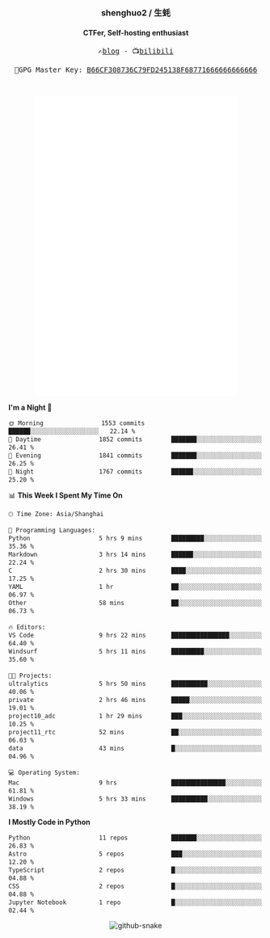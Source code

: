 <h3 align="center"> shenghuo2 / 生蚝 </h3>
<h4 align="center" >CTFer, Self-hosting enthusiast</h3>


<p align="center">
  <samp>
    ✍️<a href="https://blog.shenghuo2.top/">blog</a> -
    📺<a href="https://space.bilibili.com/85894935">bilibili</a>
  </samp>
</p>
<p align="center">
  <samp>
     🔐GPG Master Key: <a align="center" href="https://github.com/shenghuo2.gpg">B66CF308736C79FD245138F68771666666666666</a>
  </samp>
</p>
<br>
<p align="center">
  <a href="https://github.com/shenghuo2">
    <img width="400" align="top" src="https://github.com/shenghuo2/shenghuo2/blob/main/metrics.left.svg" />
  </a>
  <a href="https://github.com/shenghuo2">
    <img width="400" align="top" src="https://github.com/shenghuo2/shenghuo2/blob/main/metrics.right.svg" />
  </a>
</p>


<!--START_SECTION:waka-->
**I'm a Night 🦉** 

```text
🌞 Morning                1553 commits        ██████░░░░░░░░░░░░░░░░░░░   22.14 % 
🌆 Daytime                1852 commits        ███████░░░░░░░░░░░░░░░░░░   26.41 % 
🌃 Evening                1841 commits        ███████░░░░░░░░░░░░░░░░░░   26.25 % 
🌙 Night                  1767 commits        ██████░░░░░░░░░░░░░░░░░░░   25.20 % 
```


📊 **This Week I Spent My Time On** 

```text
🕑︎ Time Zone: Asia/Shanghai

💬 Programming Languages: 
Python                   5 hrs 9 mins        █████████░░░░░░░░░░░░░░░░   35.36 % 
Markdown                 3 hrs 14 mins       ██████░░░░░░░░░░░░░░░░░░░   22.24 % 
C                        2 hrs 30 mins       ████░░░░░░░░░░░░░░░░░░░░░   17.25 % 
YAML                     1 hr                ██░░░░░░░░░░░░░░░░░░░░░░░   06.97 % 
Other                    58 mins             ██░░░░░░░░░░░░░░░░░░░░░░░   06.73 % 

🔥 Editors: 
VS Code                  9 hrs 22 mins       ████████████████░░░░░░░░░   64.40 % 
Windsurf                 5 hrs 11 mins       █████████░░░░░░░░░░░░░░░░   35.60 % 

🐱‍💻 Projects: 
ultralytics              5 hrs 50 mins       ██████████░░░░░░░░░░░░░░░   40.06 % 
private                  2 hrs 46 mins       █████░░░░░░░░░░░░░░░░░░░░   19.01 % 
project10_adc            1 hr 29 mins        ███░░░░░░░░░░░░░░░░░░░░░░   10.25 % 
project11_rtc            52 mins             ██░░░░░░░░░░░░░░░░░░░░░░░   06.03 % 
data                     43 mins             █░░░░░░░░░░░░░░░░░░░░░░░░   04.96 % 

💻 Operating System: 
Mac                      9 hrs               ███████████████░░░░░░░░░░   61.81 % 
Windows                  5 hrs 33 mins       ██████████░░░░░░░░░░░░░░░   38.19 % 
```

**I Mostly Code in Python** 

```text
Python                   11 repos            ███████░░░░░░░░░░░░░░░░░░   26.83 % 
Astro                    5 repos             ███░░░░░░░░░░░░░░░░░░░░░░   12.20 % 
TypeScript               2 repos             █░░░░░░░░░░░░░░░░░░░░░░░░   04.88 % 
CSS                      2 repos             █░░░░░░░░░░░░░░░░░░░░░░░░   04.88 % 
Jupyter Notebook         1 repo              █░░░░░░░░░░░░░░░░░░░░░░░░   02.44 % 
```




<!--END_SECTION:waka-->


<div align="center">
  <picture>
    <source media="(prefers-color-scheme: dark)" srcset="https://gist.githubusercontent.com/shenghuo2/bfce20b14ab0484cef03bae6e60e0b3a/raw/github-snake-dark.svg" />
    <source media="(prefers-color-scheme: light)" srcset="https://gist.githubusercontent.com/shenghuo2/bfce20b14ab0484cef03bae6e60e0b3a/raw/github-snake.svg" />
    <img alt="github-snake" src="https://gist.githubusercontent.com/shenghuo2/bfce20b14ab0484cef03bae6e60e0b3a/raw/github-snake.svg" />
  </picture>
</div>

<!--
**shenghuo2/shenghuo2** is a ✨ _special_ ✨ repository because its `README.md` (this file) appears on your GitHub profile.

Here are some ideas to get you started:

- 🔭 I’m currently working on ...
- 🌱 I’m currently learning ...
- 👯 I’m looking to collaborate on ...
- 🤔 I’m looking for help with ...
- 💬 Ask me about ...
- 📫 How to reach me: ...
- 😄 Pronouns: ...
- ⚡ Fun fact: ...
-->
